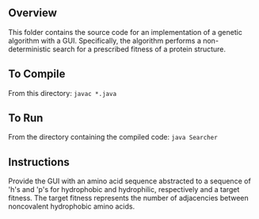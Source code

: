 ## Overview
This folder contains the source code for an implementation of a genetic algorithm with a GUI. Specifically, the algorithm performs a non-deterministic search for a prescribed fitness of a protein structure.

## To Compile
From this directory: `javac *.java`

## To Run 
From the directory containing the compiled code: `java Searcher`

## Instructions
Provide the GUI with an amino acid sequence abstracted to a sequence of 'h's and 'p's for hydrophobic and hydrophilic, respectively and a target fitness. The target fitness represents the number of adjacencies between noncovalent hydrophobic amino acids. 
